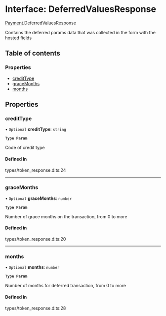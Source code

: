 # Interface: DeferredValuesResponse

[Payment](../wiki/Payment).DeferredValuesResponse

Contains the deferred params data that was collected in the form with the hosted fields

## Table of contents

### Properties

- [creditType](../wiki/Payment.DeferredValuesResponse#credittype)
- [graceMonths](../wiki/Payment.DeferredValuesResponse#gracemonths)
- [months](../wiki/Payment.DeferredValuesResponse#months)

## Properties

### creditType

• `Optional` **creditType**: `string`

**`Type Param`**

Code of credit type

#### Defined in

types/token_response.d.ts:24

___

### graceMonths

• `Optional` **graceMonths**: `number`

**`Type Param`**

Number of grace months on the transaction, from 0 to more

#### Defined in

types/token_response.d.ts:20

___

### months

• `Optional` **months**: `number`

**`Type Param`**

Number of months for deferred transaction, from 0 to more

#### Defined in

types/token_response.d.ts:28
